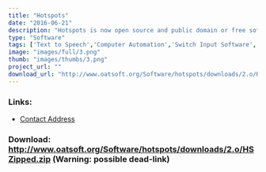 ```yaml
---
title: "Hotspots"
date: "2016-06-21"
description: "Hotspots is now open source and public domain or free software. It may be used by a number of users on one computer or by one user on a number of different computers."
type: "Software"
tags: ['Text to Speech','Computer Automation','Switch Input Software','General Tools','Using the Mouse','Alternative Access','General Tools', 'Possible-404']
image: "images/full/3.png"
thumb: "images/thumbs/3.png"
project_url: ""
download_url: "http://www.oatsoft.org/Software/hotspots/downloads/2.o/HSZipped.zip"
---
```



### Links:
- <a href="mailto:colven@ace-centre.org.uk">Contact Address</a>

### Download: http://www.oatsoft.org/Software/hotspots/downloads/2.o/HSZipped.zip (Warning: possible dead-link)